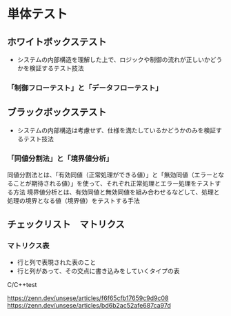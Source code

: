 # 単体テスト

## ホワイトボックステスト
- システムの内部構造を理解した上で、ロジックや制御の流れが正しいかどうかを検証するテスト技法


### 「制御フローテスト」と「データフローテスト」




## ブラックボックステスト
- システムの内部構造は考慮せず、仕様を満たしているかどうかのみを検証するテスト技法



### 「同値分割法」と「境界値分析」


同値分割法とは、「有効同値（正常処理ができる値）」と「無効同値（エラーとなることが期待される値）」を使って、それぞれ正常処理とエラー処理をテストする方法
境界値分析とは、有効同値と無効同値を組み合わせるなどして、処理と処理の境界となる値（境界値）をテストする手法



## チェックリスト　マトリクス


### マトリクス表
- 行と列で表現された表のこと
- 行と列があって、その交点に書き込みをしていくタイプの表





C/C++test


https://zenn.dev/unsese/articles/f6f65cfb17659c9d9c08
https://zenn.dev/unsese/articles/bd6b2ac52afe687ca97d
